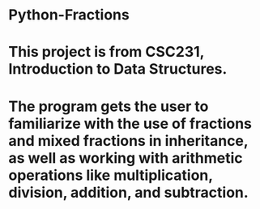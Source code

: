# Python-Fractions
# This project is from CSC231, Introduction to Data Structures.
# The program gets the user to familiarize with the use of fractions and mixed fractions in inheritance, as well as working with arithmetic operations like multiplication, division, addition, and subtraction.
